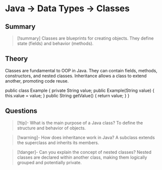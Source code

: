 # Java -> Data Types -> Classes
## Summary
> [!summary]
> Classes are blueprints for creating objects. They define state (fields) and behavior (methods).

## Theory
Classes are fundamental to OOP in Java. They can contain fields, methods, constructors, and nested classes. Inheritance allows a class to extend another, promoting code reuse.

public class Example {
    private String value;
    public Example(String value) {
        this.value = value;
    }
    public String getValue() {
        return value;
    }
}

## Questions
> [!tip]- What is the main purpose of a Java class?
> To define the structure and behavior of objects.

> [!warning]- How does inheritance work in Java?
> A subclass extends the superclass and inherits its members.

> [!danger]- Can you explain the concept of nested classes?
> Nested classes are declared within another class, making them logically grouped and potentially private.
